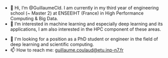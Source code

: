 - 👋 Hi, I’m @GuillaumeCld. I am currently in my third year of engineering school (~ Master 2) at ENSEEIHT (France) in High Performance Computing & Big Data.
- :bookmark_tabs: I’m interested in machine learning and especially deep learning and its applications, I am also interested in the HPC component of these areas.
<!---- 🌱 I’m currently learning deep reinforcement learning.--->
- 👀 I'm looking for a position as a PhD student or engineer in the field of deep learning and scientific computing.
- 📫 How to reach me: guillaume.coulaud@etu.inp-n7.fr

<!---
GuillaumeCld/GuillaumeCld is a ✨ special ✨ repository because its `README.md` (this file) appears on your GitHub profile.
You can click the Preview link to take a look at your changes.
--->
